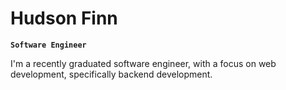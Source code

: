 # Hudson Finn
**`Software Engineer`**

I'm a recently graduated software engineer, with a focus on web development, specifically backend development. 

